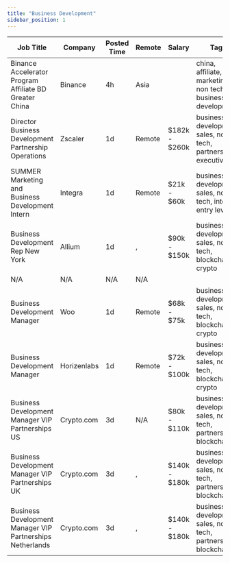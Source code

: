 ```yaml
---
title: "Business Development"
sidebar_position: 1
---
```


| Job Title | Company | Posted Time | Remote | Salary | Tags | Apply Link |
|-----------|---------|-------------|--------|--------|------|------------|
| Binance Accelerator Program Affiliate BD Greater China | Binance | 4h | Asia |  | china, affiliate, marketing, non tech, business development | [Apply](https://web3.career/binance-accelerator-program-affiliate-bd-greater-china-binance/138438) |
| Director Business Development Partnership Operations | Zscaler | 1d | Remote | $182k - $260k | business development, sales, non tech, partnership, executive | [Apply](https://web3.career/director-business-development-partnership-operations-zscaler/138388) |
| SUMMER Marketing and Business Development Intern | Integra | 1d | Remote | $21k - $60k | business development, sales, non tech, intern, entry level | [Apply](https://web3.career/summer-marketing-and-business-development-intern-integra/95750) |
| Business Development Rep New York | Allium | 1d | , | $90k - $150k | business development, sales, non tech, blockchain, crypto | [Apply](https://web3.career/business-development-rep-new-york-allium/138349) |
| N/A | N/A | N/A | N/A |  |  | [Apply](https://web3.career/metana) |
| Business Development Manager | Woo | 1d | Remote | $68k - $75k | business development, sales, non tech, blockchain, crypto | [Apply](https://web3.career/business-development-manager-woo/95644) |
| Business Development Manager | Horizenlabs | 1d | Remote | $72k - $100k | business development, sales, non tech, blockchain, crypto | [Apply](https://web3.career/business-development-manager-horizenlabs/99201) |
| Business Development Manager VIP Partnerships US | Crypto.com | 3d | N/A | $80k - $110k | business development, sales, non tech, partnership, blockchain | [Apply](https://web3.career/business-development-manager-vip-partnerships-us-crypto-com/138277) |
| Business Development Manager VIP Partnerships UK | Crypto.com | 3d | , | $140k - $180k | business development, sales, non tech, partnership, blockchain | [Apply](https://web3.career/business-development-manager-vip-partnerships-uk-crypto-com/138276) |
| Business Development Manager VIP Partnerships Netherlands | Crypto.com | 3d | , | $140k - $180k | business development, sales, non tech, partnership, blockchain | [Apply](https://web3.career/business-development-manager-vip-partnerships-netherlands-crypto-com/138275) |
